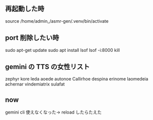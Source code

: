 ## 再起動した時
source /home/admin_/asmr-gen/.venv/bin/activate

## port 削除したい時
sudo apt-get update
sudo apt install lsof
lsof -i:8000
kill <port number>

## gemini の TTS の女性リスト
zephyr
kore
leda
aoede
autonoe
Callirhoe
despina
erinome
laomedeia
achernar
vindemiatrix
sulafat

## now
gemini cli 使えなくなった→ reload したらたえた